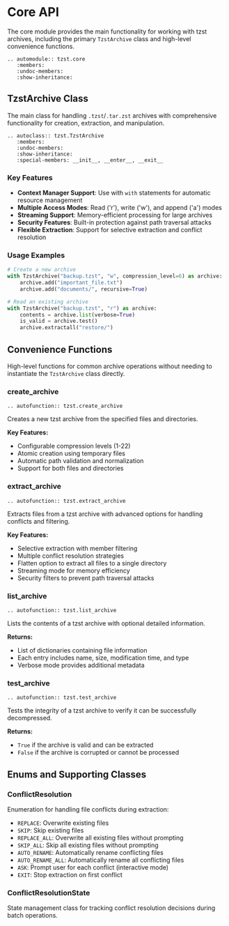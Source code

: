 # Core API

The core module provides the main functionality for working with tzst archives, including the primary `TzstArchive` class and high-level convenience functions.

```{eval-rst}
.. automodule:: tzst.core
   :members:
   :undoc-members:
   :show-inheritance:
```

## TzstArchive Class

The main class for handling `.tzst`/`.tar.zst` archives with comprehensive functionality for creation, extraction, and manipulation.

```{eval-rst}
.. autoclass:: tzst.TzstArchive
   :members:
   :undoc-members:
   :show-inheritance:
   :special-members: __init__, __enter__, __exit__
```

### Key Features

- **Context Manager Support**: Use with `with` statements for automatic resource management
- **Multiple Access Modes**: Read ('r'), write ('w'), and append ('a') modes
- **Streaming Support**: Memory-efficient processing for large archives
- **Security Features**: Built-in protection against path traversal attacks
- **Flexible Extraction**: Support for selective extraction and conflict resolution

### Usage Examples

```python
# Create a new archive
with TzstArchive("backup.tzst", "w", compression_level=6) as archive:
    archive.add("important_file.txt")
    archive.add("documents/", recursive=True)

# Read an existing archive
with TzstArchive("backup.tzst", "r") as archive:
    contents = archive.list(verbose=True)
    is_valid = archive.test()
    archive.extractall("restore/")
```

## Convenience Functions

High-level functions for common archive operations without needing to instantiate the `TzstArchive` class directly.

### create_archive

```{eval-rst}
.. autofunction:: tzst.create_archive
```

Creates a new tzst archive from the specified files and directories.

**Key Features:**

- Configurable compression levels (1-22)
- Atomic creation using temporary files
- Automatic path validation and normalization
- Support for both files and directories

### extract_archive

```{eval-rst}
.. autofunction:: tzst.extract_archive
```

Extracts files from a tzst archive with advanced options for handling conflicts and filtering.

**Key Features:**

- Selective extraction with member filtering
- Multiple conflict resolution strategies
- Flatten option to extract all files to a single directory
- Streaming mode for memory efficiency
- Security filters to prevent path traversal attacks

### list_archive

```{eval-rst}
.. autofunction:: tzst.list_archive
```

Lists the contents of a tzst archive with optional detailed information.

**Returns:**

- List of dictionaries containing file information
- Each entry includes name, size, modification time, and type
- Verbose mode provides additional metadata

### test_archive

```{eval-rst}
.. autofunction:: tzst.test_archive
```

Tests the integrity of a tzst archive to verify it can be successfully decompressed.

**Returns:**

- `True` if the archive is valid and can be extracted
- `False` if the archive is corrupted or cannot be processed

## Enums and Supporting Classes

### ConflictResolution

Enumeration for handling file conflicts during extraction:

- `REPLACE`: Overwrite existing files
- `SKIP`: Skip existing files
- `REPLACE_ALL`: Overwrite all existing files without prompting
- `SKIP_ALL`: Skip all existing files without prompting
- `AUTO_RENAME`: Automatically rename conflicting files
- `AUTO_RENAME_ALL`: Automatically rename all conflicting files
- `ASK`: Prompt user for each conflict (interactive mode)
- `EXIT`: Stop extraction on first conflict

### ConflictResolutionState

State management class for tracking conflict resolution decisions during batch operations.
